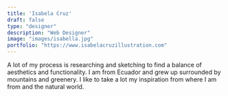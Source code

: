 ```yaml
---
title: 'Isabela Cruz'
draft: false
type: "designer"
description: "Web Designer"
image: "images/isabella.jpg"
portfolio: "https://www.isabelacruzillustration.com"
---
```


A lot of my process is researching and sketching to find a balance of aesthetics and functionality. I am from Ecuador and grew up surrounded by mountains and greenery. I like to take a lot my inspiration from where I am from and the natural world.

